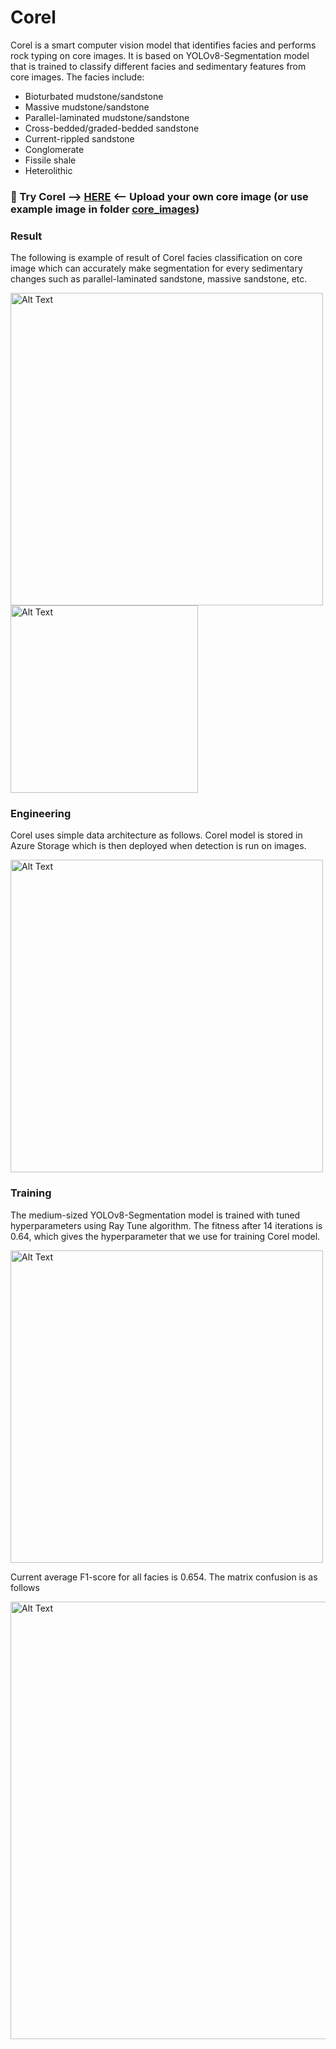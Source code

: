 # Corel

Corel is a smart computer vision model that identifies facies and performs rock typing on core images. It is based on YOLOv8-Segmentation model that is trained to classify different facies and sedimentary features from core images. The facies include:
* Bioturbated mudstone/sandstone
* Massive mudstone/sandstone
* Parallel-laminated mudstone/sandstone
* Cross-bedded/graded-bedded sandstone
* Current-rippled sandstone
* Conglomerate
* Fissile shale
* Heterolithic

### 🤖 Try Corel --> [HERE](https://github.com/yohanesnuwara/corel/blob/main/notebooks/Corel.ipynb) <-- Upload your own core image (or use example image in folder [core_images](https://github.com/yohanesnuwara/corel/tree/main/core_images))

### Result

The following is example of result of Corel facies classification on core image which can accurately make segmentation for every sedimentary changes such as parallel-laminated sandstone, massive sandstone, etc. 

<img src="https://github.com/yohanesnuwara/corel/assets/51282928/1ced32ba-bb67-4f2b-af91-ca70ab7d8a6d" alt="Alt Text" width="500px">

<img src="https://github.com/yohanesnuwara/corel/assets/51282928/15cbb7cb-4bf4-4aa4-912c-5603895aba7f" alt="Alt Text" width="300px">

### Engineering

Corel uses simple data architecture as follows. Corel model is stored in Azure Storage which is then deployed when detection is run on images. 

<img src="https://github.com/yohanesnuwara/corel/assets/51282928/a50197d0-ac4c-42e3-861b-fa91c9a6cbce" alt="Alt Text" width="500px">

### Training

The medium-sized YOLOv8-Segmentation model is trained with tuned hyperparameters using Ray Tune algorithm. The fitness after 14 iterations is 0.64, which gives the hyperparameter that we use for training Corel model.

<img src="https://github.com/yohanesnuwara/corel/assets/51282928/e1bb3131-154b-401a-818f-95cdca8f9463" alt="Alt Text" width="500px">

Current average F1-score for all facies is 0.654. The matrix confusion is as follows

<img src="https://github.com/yohanesnuwara/corel/assets/51282928/eb2b10fd-e92f-4522-8125-7b7eea1ffd03" alt="Alt Text" width="700px">
